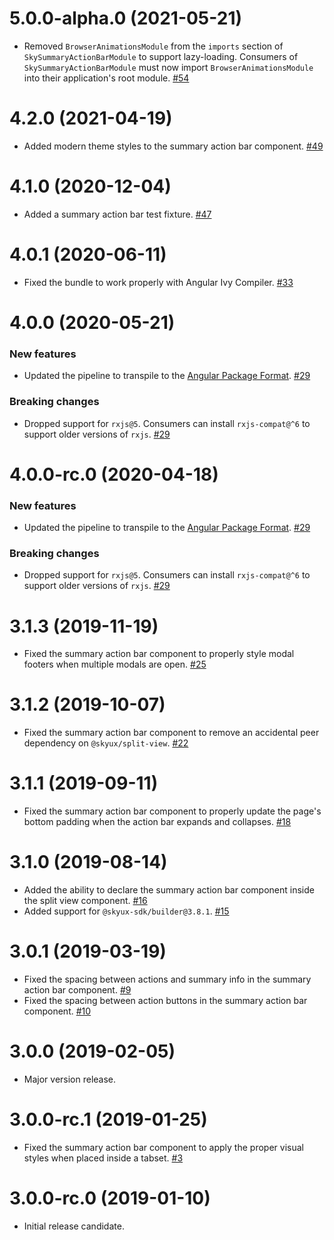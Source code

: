 # 5.0.0-alpha.0 (2021-05-21)

- Removed `BrowserAnimationsModule` from the `imports` section of `SkySummaryActionBarModule` to support lazy-loading. Consumers of `SkySummaryActionBarModule` must now import `BrowserAnimationsModule` into their application's root module. [#54](https://github.com/blackbaud/skyux-action-bars/pull/54)

# 4.2.0 (2021-04-19)

- Added modern theme styles to the summary action bar component. [#49](https://github.com/blackbaud/skyux-action-bars/pull/49)

# 4.1.0 (2020-12-04)

- Added a summary action bar test fixture. [#47](https://github.com/blackbaud/skyux-action-bars/pull/47)

# 4.0.1 (2020-06-11)

- Fixed the bundle to work properly with Angular Ivy Compiler. [#33](https://github.com/blackbaud/skyux-action-bars/pull/33)

# 4.0.0 (2020-05-21)

### New features

- Updated the pipeline to transpile to the [Angular Package Format](https://docs.google.com/document/d/1CZC2rcpxffTDfRDs6p1cfbmKNLA6x5O-NtkJglDaBVs/preview). [#29](https://github.com/blackbaud/skyux-action-bars/pull/29)

### Breaking changes

- Dropped support for `rxjs@5`. Consumers can install `rxjs-compat@^6` to support older versions of `rxjs`. [#29](https://github.com/blackbaud/skyux-action-bars/pull/29)

# 4.0.0-rc.0 (2020-04-18)

### New features

- Updated the pipeline to transpile to the [Angular Package Format](https://docs.google.com/document/d/1CZC2rcpxffTDfRDs6p1cfbmKNLA6x5O-NtkJglDaBVs/preview). [#29](https://github.com/blackbaud/skyux-action-bars/pull/29)

### Breaking changes

- Dropped support for `rxjs@5`. Consumers can install `rxjs-compat@^6` to support older versions of `rxjs`. [#29](https://github.com/blackbaud/skyux-action-bars/pull/29)

# 3.1.3 (2019-11-19)

- Fixed the summary action bar component to properly style modal footers when multiple modals are open. [#25](https://github.com/blackbaud/skyux-action-bars/pull/25)

# 3.1.2 (2019-10-07)

- Fixed the summary action bar component to remove an accidental peer dependency on `@skyux/split-view`. [#22](https://github.com/blackbaud/skyux-action-bars/pull/22)

# 3.1.1 (2019-09-11)

- Fixed the summary action bar component to properly update the page's bottom padding when the action bar expands and collapses. [#18](https://github.com/blackbaud/skyux-action-bars/pull/18)

# 3.1.0 (2019-08-14)

- Added the ability to declare the summary action bar component inside the split view component. [#16](https://github.com/blackbaud/skyux-action-bars/pull/16)
- Added support for `@skyux-sdk/builder@3.8.1`. [#15](https://github.com/blackbaud/skyux-action-bars/pull/15)

# 3.0.1 (2019-03-19)

- Fixed the spacing between actions and summary info in the summary action bar component. [#9](https://github.com/blackbaud/skyux-action-bars/pull/9)
- Fixed the spacing between action buttons in the summary action bar component. [#10](https://github.com/blackbaud/skyux-action-bars/pull/10)

# 3.0.0 (2019-02-05)

- Major version release.

# 3.0.0-rc.1 (2019-01-25)

- Fixed the summary action bar component to apply the proper visual styles when placed inside a tabset. [#3](https://github.com/blackbaud/skyux-action-bars/pull/3)

# 3.0.0-rc.0 (2019-01-10)

- Initial release candidate.
